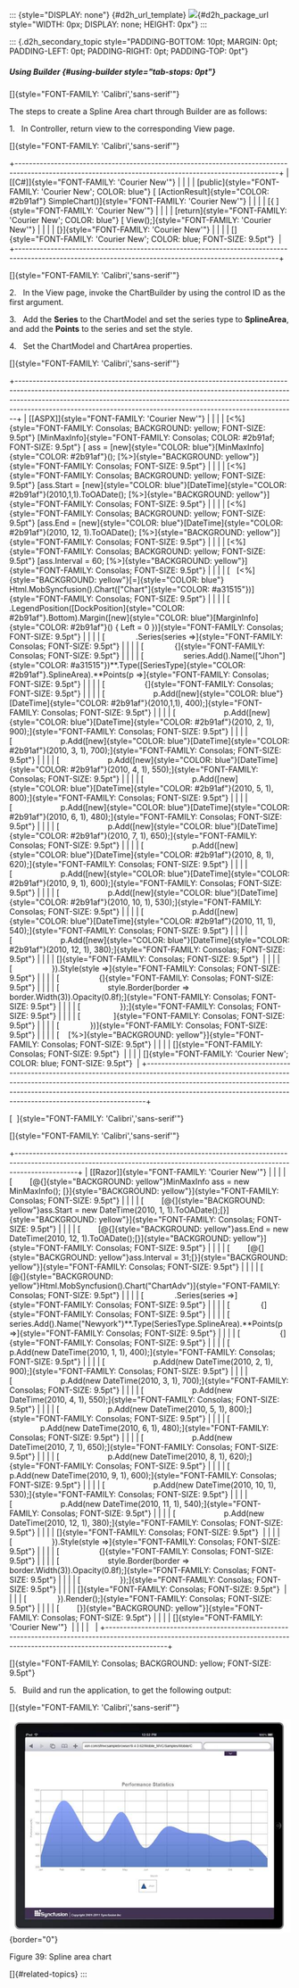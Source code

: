 ::: {style="DISPLAY: none"}
[](ms-xhelp:///?Id=d2h_url_template){#d2h_url_template} ![](!package_url!){#d2h_package_url style="WIDTH: 0px; DISPLAY: none; HEIGHT: 0px"}
:::

::: {.d2h_secondary_topic style="PADDING-BOTTOM: 10pt; MARGIN: 0pt; PADDING-LEFT: 0pt; PADDING-RIGHT: 0pt; PADDING-TOP: 0pt"}
##### Using Builder {#using-builder style="tab-stops: 0pt"}

[]{style="FONT-FAMILY: 'Calibri','sans-serif'"} 

The steps to create a Spline Area chart through Builder are as follows:

1.   In Controller, return view to the corresponding View page.

[]{style="FONT-FAMILY: 'Calibri','sans-serif'"} 

+-------------------------------------------------------------------------------------------------------------------------------------------------------+
| [\[C#\]]{style="FONT-FAMILY: 'Courier New'"}                                                                                                          |
|                                                                                                                                                       |
| [public]{style="FONT-FAMILY: 'Courier New'; COLOR: blue"} [ [ActionResult]{style="COLOR: #2b91af"} SimpleChart()]{style="FONT-FAMILY: 'Courier New'"} |
|                                                                                                                                                       |
| [{ ]{style="FONT-FAMILY: 'Courier New'"}                                                                                                              |
|                                                                                                                                                       |
| [return]{style="FONT-FAMILY: 'Courier New'; COLOR: blue"} [ View();]{style="FONT-FAMILY: 'Courier New'"}                                              |
|                                                                                                                                                       |
| [}]{style="FONT-FAMILY: 'Courier New'"}                                                                                                               |
|                                                                                                                                                       |
| []{style="FONT-FAMILY: 'Courier New'; COLOR: blue; FONT-SIZE: 9.5pt"}                                                                                 |
+-------------------------------------------------------------------------------------------------------------------------------------------------------+

[]{style="FONT-FAMILY: 'Calibri','sans-serif'"} 

2.   In the View page, invoke the ChartBuilder by using the control ID as the first argument.

3.   Add the **Series** to the ChartModel and set the series type to **SplineArea**, and add the **Points** to the series and set the style.

4.   Set the ChartModel and ChartArea properties.

[]{style="FONT-FAMILY: 'Calibri','sans-serif'"} 

+------------------------------------------------------------------------------------------------------------------------------------------------------------------------------------------------------------------------------------------------------------------------------------------------------------------------+
| [\[ASPX\]]{style="FONT-FAMILY: 'Courier New'"}                                                                                                                                                                                                                                                                         |
|                                                                                                                                                                                                                                                                                                                        |
| [\<%]{style="FONT-FAMILY: Consolas; BACKGROUND: yellow; FONT-SIZE: 9.5pt"} [MinMaxInfo]{style="FONT-FAMILY: Consolas; COLOR: #2b91af; FONT-SIZE: 9.5pt"} [ ass = [new]{style="COLOR: blue"}[MinMaxInfo]{style="COLOR: #2b91af"}(); [%\>]{style="BACKGROUND: yellow"}]{style="FONT-FAMILY: Consolas; FONT-SIZE: 9.5pt"} |
|                                                                                                                                                                                                                                                                                                                        |
| [\<%]{style="FONT-FAMILY: Consolas; BACKGROUND: yellow; FONT-SIZE: 9.5pt"} [ass.Start = [new]{style="COLOR: blue"}[DateTime]{style="COLOR: #2b91af"}(2010,1,1).ToOADate(); [%\>]{style="BACKGROUND: yellow"}]{style="FONT-FAMILY: Consolas; FONT-SIZE: 9.5pt"}                                                         |
|                                                                                                                                                                                                                                                                                                                        |
| [\<%]{style="FONT-FAMILY: Consolas; BACKGROUND: yellow; FONT-SIZE: 9.5pt"} [ass.End = [new]{style="COLOR: blue"}[DateTime]{style="COLOR: #2b91af"}(2010, 12, 1).ToOADate(); [%\>]{style="BACKGROUND: yellow"}]{style="FONT-FAMILY: Consolas; FONT-SIZE: 9.5pt"}                                                        |
|                                                                                                                                                                                                                                                                                                                        |
| [\<%]{style="FONT-FAMILY: Consolas; BACKGROUND: yellow; FONT-SIZE: 9.5pt"} [ass.Interval = 60; [%\>]{style="BACKGROUND: yellow"}]{style="FONT-FAMILY: Consolas; FONT-SIZE: 9.5pt"}                                                                                                                                     |
|                                                                                                                                                                                                                                                                                                                        |
| [   [\<%]{style="BACKGROUND: yellow"}[=]{style="COLOR: blue"} Html.MobSyncfusion().Chart([\"Chart\"]{style="COLOR: #a31515"})]{style="FONT-FAMILY: Consolas; FONT-SIZE: 9.5pt"}                                                                                                                                        |
|                                                                                                                                                                                                                                                                                                                        |
| [                     .LegendPosition([DockPosition]{style="COLOR: #2b91af"}.Bottom).Margin([new]{style="COLOR: blue"}[MarginInfo]{style="COLOR: #2b91af"}() { Left = 0 })]{style="FONT-FAMILY: Consolas; FONT-SIZE: 9.5pt"}                                                                                           |
|                                                                                                                                                                                                                                                                                                                        |
| [              .Series(series =\>]{style="FONT-FAMILY: Consolas; FONT-SIZE: 9.5pt"}                                                                                                                                                                                                                                    |
|                                                                                                                                                                                                                                                                                                                        |
| [              {]{style="FONT-FAMILY: Consolas; FONT-SIZE: 9.5pt"}                                                                                                                                                                                                                                                     |
|                                                                                                                                                                                                                                                                                                                        |
| [                  series.Add().Name([\"Jhon\"]{style="COLOR: #a31515"})**.Type([SeriesType]{style="COLOR: #2b91af"}.SplineArea).**Points(p =\>]{style="FONT-FAMILY: Consolas; FONT-SIZE: 9.5pt"}                                                                                                                      |
|                                                                                                                                                                                                                                                                                                                        |
| [                  {]{style="FONT-FAMILY: Consolas; FONT-SIZE: 9.5pt"}                                                                                                                                                                                                                                                 |
|                                                                                                                                                                                                                                                                                                                        |
| [                      p.Add([new]{style="COLOR: blue"}[DateTime]{style="COLOR: #2b91af"}(2010,1,1), 400);]{style="FONT-FAMILY: Consolas; FONT-SIZE: 9.5pt"}                                                                                                                                                           |
|                                                                                                                                                                                                                                                                                                                        |
| [                      p.Add([new]{style="COLOR: blue"}[DateTime]{style="COLOR: #2b91af"}(2010, 2, 1), 900);]{style="FONT-FAMILY: Consolas; FONT-SIZE: 9.5pt"}                                                                                                                                                         |
|                                                                                                                                                                                                                                                                                                                        |
| [                      p.Add([new]{style="COLOR: blue"}[DateTime]{style="COLOR: #2b91af"}(2010, 3, 1), 700);]{style="FONT-FAMILY: Consolas; FONT-SIZE: 9.5pt"}                                                                                                                                                         |
|                                                                                                                                                                                                                                                                                                                        |
| [                      p.Add([new]{style="COLOR: blue"}[DateTime]{style="COLOR: #2b91af"}(2010, 4, 1), 550);]{style="FONT-FAMILY: Consolas; FONT-SIZE: 9.5pt"}                                                                                                                                                         |
|                                                                                                                                                                                                                                                                                                                        |
| [                      p.Add([new]{style="COLOR: blue"}[DateTime]{style="COLOR: #2b91af"}(2010, 5, 1), 800);]{style="FONT-FAMILY: Consolas; FONT-SIZE: 9.5pt"}                                                                                                                                                         |
|                                                                                                                                                                                                                                                                                                                        |
| [                      p.Add([new]{style="COLOR: blue"}[DateTime]{style="COLOR: #2b91af"}(2010, 6, 1), 480);]{style="FONT-FAMILY: Consolas; FONT-SIZE: 9.5pt"}                                                                                                                                                         |
|                                                                                                                                                                                                                                                                                                                        |
| [                      p.Add([new]{style="COLOR: blue"}[DateTime]{style="COLOR: #2b91af"}(2010, 7, 1), 650);]{style="FONT-FAMILY: Consolas; FONT-SIZE: 9.5pt"}                                                                                                                                                         |
|                                                                                                                                                                                                                                                                                                                        |
| [                      p.Add([new]{style="COLOR: blue"}[DateTime]{style="COLOR: #2b91af"}(2010, 8, 1), 620);]{style="FONT-FAMILY: Consolas; FONT-SIZE: 9.5pt"}                                                                                                                                                         |
|                                                                                                                                                                                                                                                                                                                        |
| [                      p.Add([new]{style="COLOR: blue"}[DateTime]{style="COLOR: #2b91af"}(2010, 9, 1), 600);]{style="FONT-FAMILY: Consolas; FONT-SIZE: 9.5pt"}                                                                                                                                                         |
|                                                                                                                                                                                                                                                                                                                        |
| [                      p.Add([new]{style="COLOR: blue"}[DateTime]{style="COLOR: #2b91af"}(2010, 10, 1), 530);]{style="FONT-FAMILY: Consolas; FONT-SIZE: 9.5pt"}                                                                                                                                                        |
|                                                                                                                                                                                                                                                                                                                        |
| [                      p.Add([new]{style="COLOR: blue"}[DateTime]{style="COLOR: #2b91af"}(2010, 11, 1), 540);]{style="FONT-FAMILY: Consolas; FONT-SIZE: 9.5pt"}                                                                                                                                                        |
|                                                                                                                                                                                                                                                                                                                        |
| [                      p.Add([new]{style="COLOR: blue"}[DateTime]{style="COLOR: #2b91af"}(2010, 12, 1), 380);]{style="FONT-FAMILY: Consolas; FONT-SIZE: 9.5pt"}                                                                                                                                                        |
|                                                                                                                                                                                                                                                                                                                        |
| []{style="FONT-FAMILY: Consolas; FONT-SIZE: 9.5pt"}                                                                                                                                                                                                                                                                    |
|                                                                                                                                                                                                                                                                                                                        |
| [                  }).Style(style =\>]{style="FONT-FAMILY: Consolas; FONT-SIZE: 9.5pt"}                                                                                                                                                                                                                                |
|                                                                                                                                                                                                                                                                                                                        |
| [                  {]{style="FONT-FAMILY: Consolas; FONT-SIZE: 9.5pt"}                                                                                                                                                                                                                                                 |
|                                                                                                                                                                                                                                                                                                                        |
| [                      style.Border(border =\> border.Width(3)).Opacity(0.8f);]{style="FONT-FAMILY: Consolas; FONT-SIZE: 9.5pt"}                                                                                                                                                                                       |
|                                                                                                                                                                                                                                                                                                                        |
| [                  });]{style="FONT-FAMILY: Consolas; FONT-SIZE: 9.5pt"}                                                                                                                                                                                                                                               |
|                                                                                                                                                                                                                                                                                                                        |
| [               ]{style="FONT-FAMILY: Consolas; FONT-SIZE: 9.5pt"}                                                                                                                                                                                                                                                     |
|                                                                                                                                                                                                                                                                                                                        |
| [              })]{style="FONT-FAMILY: Consolas; FONT-SIZE: 9.5pt"}                                                                                                                                                                                                                                                    |
|                                                                                                                                                                                                                                                                                                                        |
| [    [%\>]{style="BACKGROUND: yellow"}]{style="FONT-FAMILY: Consolas; FONT-SIZE: 9.5pt"}                                                                                                                                                                                                                               |
|                                                                                                                                                                                                                                                                                                                        |
| []{style="FONT-FAMILY: Consolas; FONT-SIZE: 9.5pt"}                                                                                                                                                                                                                                                                    |
|                                                                                                                                                                                                                                                                                                                        |
| []{style="FONT-FAMILY: 'Courier New'; COLOR: blue; FONT-SIZE: 9.5pt"}                                                                                                                                                                                                                                                  |
+------------------------------------------------------------------------------------------------------------------------------------------------------------------------------------------------------------------------------------------------------------------------------------------------------------------------+

[  ]{style="FONT-FAMILY: 'Calibri','sans-serif'"}

[]{style="FONT-FAMILY: 'Calibri','sans-serif'"} 

+-----------------------------------------------------------------------------------------------------------------------------------------------------------------------------+
| [\[Razor\]]{style="FONT-FAMILY: 'Courier New'"}                                                                                                                             |
|                                                                                                                                                                             |
| [        [\@{]{style="BACKGROUND: yellow"}MinMaxInfo ass = new MinMaxInfo(); [}]{style="BACKGROUND: yellow"}]{style="FONT-FAMILY: Consolas; FONT-SIZE: 9.5pt"}              |
|                                                                                                                                                                             |
| [        [\@{]{style="BACKGROUND: yellow"}ass.Start = new DateTime(2010, 1, 1).ToOADate();[}]{style="BACKGROUND: yellow"}]{style="FONT-FAMILY: Consolas; FONT-SIZE: 9.5pt"} |
|                                                                                                                                                                             |
| [        [\@{]{style="BACKGROUND: yellow"}ass.End = new DateTime(2010, 12, 1).ToOADate();[}]{style="BACKGROUND: yellow"}]{style="FONT-FAMILY: Consolas; FONT-SIZE: 9.5pt"}  |
|                                                                                                                                                                             |
| [        [\@{]{style="BACKGROUND: yellow"}ass.Interval = 31;[}]{style="BACKGROUND: yellow"}]{style="FONT-FAMILY: Consolas; FONT-SIZE: 9.5pt"}                               |
|                                                                                                                                                                             |
| [        [\@{]{style="BACKGROUND: yellow"}Html.MobSyncfusion().Chart(\"ChartAdv\")]{style="FONT-FAMILY: Consolas; FONT-SIZE: 9.5pt"}                                        |
|                                                                                                                                                                             |
| [              .Series(series =\>]{style="FONT-FAMILY: Consolas; FONT-SIZE: 9.5pt"}                                                                                         |
|                                                                                                                                                                             |
| [              {]{style="FONT-FAMILY: Consolas; FONT-SIZE: 9.5pt"}                                                                                                          |
|                                                                                                                                                                             |
| [                  series.Add().Name(\"Newyork\")**.Type(SeriesType.SplineArea).**Points(p =\>]{style="FONT-FAMILY: Consolas; FONT-SIZE: 9.5pt"}                            |
|                                                                                                                                                                             |
| [                  {]{style="FONT-FAMILY: Consolas; FONT-SIZE: 9.5pt"}                                                                                                      |
|                                                                                                                                                                             |
| [                      p.Add(new DateTime(2010, 1, 1), 400);]{style="FONT-FAMILY: Consolas; FONT-SIZE: 9.5pt"}                                                              |
|                                                                                                                                                                             |
| [                      p.Add(new DateTime(2010, 2, 1), 900);]{style="FONT-FAMILY: Consolas; FONT-SIZE: 9.5pt"}                                                              |
|                                                                                                                                                                             |
| [                      p.Add(new DateTime(2010, 3, 1), 700);]{style="FONT-FAMILY: Consolas; FONT-SIZE: 9.5pt"}                                                              |
|                                                                                                                                                                             |
| [                      p.Add(new DateTime(2010, 4, 1), 550);]{style="FONT-FAMILY: Consolas; FONT-SIZE: 9.5pt"}                                                              |
|                                                                                                                                                                             |
| [                      p.Add(new DateTime(2010, 5, 1), 800);]{style="FONT-FAMILY: Consolas; FONT-SIZE: 9.5pt"}                                                              |
|                                                                                                                                                                             |
| [                      p.Add(new DateTime(2010, 6, 1), 480);]{style="FONT-FAMILY: Consolas; FONT-SIZE: 9.5pt"}                                                              |
|                                                                                                                                                                             |
| [                      p.Add(new DateTime(2010, 7, 1), 650);]{style="FONT-FAMILY: Consolas; FONT-SIZE: 9.5pt"}                                                              |
|                                                                                                                                                                             |
| [                      p.Add(new DateTime(2010, 8, 1), 620);]{style="FONT-FAMILY: Consolas; FONT-SIZE: 9.5pt"}                                                              |
|                                                                                                                                                                             |
| [                      p.Add(new DateTime(2010, 9, 1), 600);]{style="FONT-FAMILY: Consolas; FONT-SIZE: 9.5pt"}                                                              |
|                                                                                                                                                                             |
| [                      p.Add(new DateTime(2010, 10, 1), 530);]{style="FONT-FAMILY: Consolas; FONT-SIZE: 9.5pt"}                                                             |
|                                                                                                                                                                             |
| [                      p.Add(new DateTime(2010, 11, 1), 540);]{style="FONT-FAMILY: Consolas; FONT-SIZE: 9.5pt"}                                                             |
|                                                                                                                                                                             |
| [                      p.Add(new DateTime(2010, 12, 1), 380);]{style="FONT-FAMILY: Consolas; FONT-SIZE: 9.5pt"}                                                             |
|                                                                                                                                                                             |
| []{style="FONT-FAMILY: Consolas; FONT-SIZE: 9.5pt"}                                                                                                                         |
|                                                                                                                                                                             |
| [                  }).Style(style =\>]{style="FONT-FAMILY: Consolas; FONT-SIZE: 9.5pt"}                                                                                     |
|                                                                                                                                                                             |
| [                  {]{style="FONT-FAMILY: Consolas; FONT-SIZE: 9.5pt"}                                                                                                      |
|                                                                                                                                                                             |
| [                      style.Border(border =\> border.Width(3)).Opacity(0.8f);]{style="FONT-FAMILY: Consolas; FONT-SIZE: 9.5pt"}                                            |
|                                                                                                                                                                             |
| [                  });]{style="FONT-FAMILY: Consolas; FONT-SIZE: 9.5pt"}                                                                                                    |
|                                                                                                                                                                             |
| []{style="FONT-FAMILY: Consolas; FONT-SIZE: 9.5pt"}                                                                                                                         |
|                                                                                                                                                                             |
| [              }).Render();]{style="FONT-FAMILY: Consolas; FONT-SIZE: 9.5pt"}                                                                                               |
|                                                                                                                                                                             |
| [        [}]{style="BACKGROUND: yellow"}]{style="FONT-FAMILY: Consolas; FONT-SIZE: 9.5pt"}                                                                                  |
|                                                                                                                                                                             |
| []{style="FONT-FAMILY: 'Courier New'"}                                                                                                                                      |
|                                                                                                                                                                             |
|                                                                                                                                                                             |
+-----------------------------------------------------------------------------------------------------------------------------------------------------------------------------+

[]{style="FONT-FAMILY: Consolas; BACKGROUND: yellow; FONT-SIZE: 9.5pt"} 

5.   Build and run the application, to get the following output:

[]{style="FONT-FAMILY: 'Calibri','sans-serif'"} 

![](ImagesExt/image102_40.jpg){border="0"}

Figure 39: Spline area chart

[]{#related-topics}
:::
